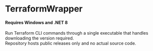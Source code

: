 # TerraformWrapper
#### Requires Windows and .NET 8
Run Terraform CLI commands through a single executable that handles downloading the version required.\
Repository hosts public releases only and no actual source code.
